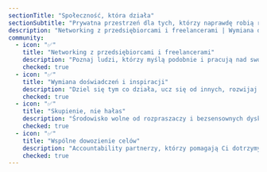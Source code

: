 ```yaml
---
sectionTitle: "Społeczność, która działa"
sectionSubtitle: "Prywatna przestrzeń dla tych, którzy naprawdę robią robotę"
description: "Networking z przedsiębiorcami i freelancerami | Wymiana doświadczeń i inspiracji | Skupienie, nie hałas | Wspólne dowozienie celów"
community:
  - icon: "✅"
    title: "Networking z przedsiębiorcami i freelancerami"
    description: "Poznaj ludzi, którzy myślą podobnie i pracują nad swoimi celami."
    checked: true
  - icon: "✅"
    title: "Wymiana doświadczeń i inspiracji"
    description: "Dziel się tym co działa, ucz się od innych, rozwijaj się razem."
    checked: true
  - icon: "✅"
    title: "Skupienie, nie hałas"
    description: "Środowisko wolne od rozpraszaczy i bezsensownych dyskusji."
    checked: true
  - icon: "✅"
    title: "Wspólne dowozienie celów"
    description: "Accountability partnerzy, którzy pomagają Ci dotrzymywać zobowiązań."
    checked: true
---
```

